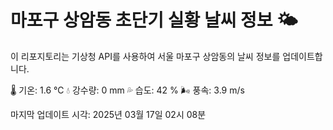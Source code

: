 
# 마포구 상암동 초단기 실황 날씨 정보 🌤️

이 리포지토리는 기상청 API를 사용하여 서울 마포구 상암동의 날씨 정보를 업데이트합니다. 

🌡️ 기온: 1.6 ℃
💧 강수량: 0 mm
💦 습도: 42 %
🌬️ 풍속: 3.9 m/s

마지막 업데이트 시각: 2025년 03월 17일 02시 08분    
